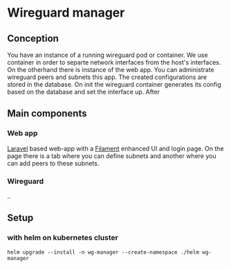 # Wireguard manager
## Conception
You have an instance of a running wireguard pod or container. We use container in order to separte network interfaces from the host's interfaces. On the otherhand
there is instance of the web app. You can administrate wireguard peers and subnets this app. The created configurations are stored in the database. On init the wireguard container generates its config based on the database and set the interface up. After 

## Main components

### Web app
[Laravel](https://laravel.com/) based web-app with a [Filament](https://filamentphp.com/docs) enhanced UI and login page. On the page there is a tab where you can define subnets and another where you can add peers to these subnets.

### Wireguard
..


## Setup
### with helm on kubernetes cluster
```
helm upgrade --install -n wg-manager --create-namespace ./helm wg-manager
```